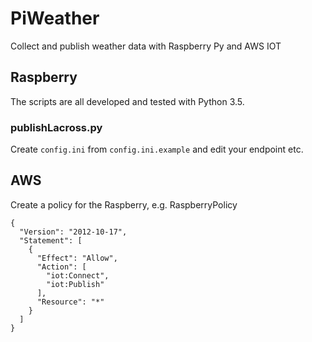 # PiWeather

Collect and publish weather data with Raspberry Py and AWS IOT

## Raspberry

The scripts are all developed and tested with Python 3.5.

### publishLacross.py

Create ```config.ini``` from ```config.ini.example``` and edit your endpoint etc.


## AWS

Create a policy for the Raspberry, e.g. RaspberryPolicy

```
{
  "Version": "2012-10-17",
  "Statement": [
    {
      "Effect": "Allow",
      "Action": [
        "iot:Connect",
        "iot:Publish"
      ],
      "Resource": "*"
    }
  ]
}
```

